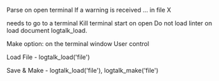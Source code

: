 
Parse on open terminal
If a warning is received
... in file X

needs to go to a terminal
Kill terminal start on open
Do not load linter on load document
logtalk_load.

Make option: on the terminal window
User control 

Load File - logtalk_load('file')

Save & Make - logtalk_load('file'), logtalk_make('file')